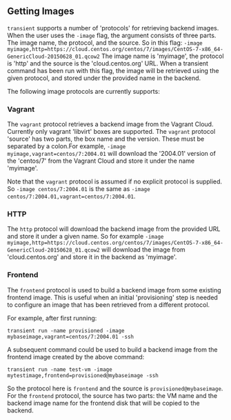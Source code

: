 ## Getting Images

`transient` supports a number of 'protocols' for retrieving backend images.
When the user uses the `-image` flag, the argument consists of three parts.
The image name, the protocol, and the source. So in this flag:
`-image myimage,http=https://cloud.centos.org/centos/7/images/CentOS-7-x86_64-GenericCloud-20150628_01.qcow2`
The image name is 'myimage', the protocol is 'http' and the source is the
'cloud.centos.org' URL. When a transient command has been run with this
flag, the image will be retrieved using the given protocol, and stored
under the provided name in the backend.

The following image protocols are currently supports:

### Vagrant

The `vagrant` protocol retrieves a backend image from the Vagrant Cloud.
Currently only vagrant 'libvirt' boxes are supported. The `vagrant` protocol
'source' has two parts, the box name and the version. These must be separated
by a colon.For example, `-image myimage,vagrant=centos/7:2004.01` will download
the '2004.01' version of the 'centos/7' from the Vagrant Cloud and store it under
the name 'myimage'.

Note that the `vagrant` protocol is assumed if no explicit protocol is
supplied. So `-image centos/7:2004.01` is the same as
`-image centos/7:2004.01,vagrant=centos/7:2004.01`.

### HTTP

The `http` protocol will download the backend image from the provided
URL and store it under a given name. So for example
`-image myimage,http=https://cloud.centos.org/centos/7/images/CentOS-7-x86_64-GenericCloud-20150628_01.qcow2`
will download the image from 'cloud.centos.org' and store it in the
backend as 'myimage'.

### Frontend

The `frontend` protocol is used to build a backend image from some
existing frontend image. This is useful when an initial 'provisioning'
step is needed to configure an image that has been retrieved from a
different protocol.

For example, after first running:

`transient run -name provisioned -image mybaseimage,vagrant=centos/7:2004.01 -ssh`

A subsequent command could be used to build a backend image from the
frontend image created by the above command:

`transient run -name test-vm -image mytestimage,frontend=provisioned@mybaseimage -ssh`

So the protocol here is `frontend` and the source is `provisioned@mybaseimage`.
For the `frontend` protocol, the source has two parts: the VM name and the
backend image name for the frontend disk that will be copied to the backend.
